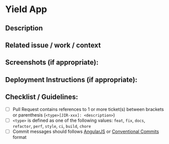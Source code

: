 # Yield App


## Description

<!--- Describe your changes in detail -->


## Related issue / work / context

<!--- Please link to the issue here: -->


## Screenshots (if appropriate):

<!--- Please provide screenshots for better context -->


## Deployment Instructions (if appropriate):

<!--- Please specify changes in envs, migrations etc. : -->


## Checklist / Guidelines:
<!--- Ensure your submission follow these guidelines points -->

- [ ] Pull Request contains references to 1 or more ticket(s) between brackets or parenthesis (`<type>[JIR-xxx]: <description>`)
- [ ] `<type>` is defined as one of the following values: `feat`, `fix`, `docs`, `refactor`, `perf`, `style`, `ci`, `build`, `chore`
- [ ] Commit messages should follows [AngularJS](https://github.com/angular/angular.js/blob/master/DEVELOPERS.md#-git-commit-guidelines) or [Conventional Commits](https://www.conventionalcommits.org/en/v1.0.0/) format
